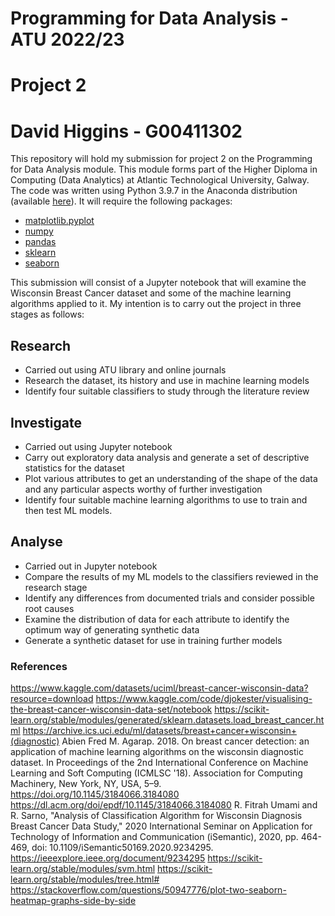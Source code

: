 # Programming for Data Analysis - ATU 2022/23

# Project 2

# David Higgins - G00411302

This repository will hold my submission for project 2 on the Programming for Data Analysis module. This module forms part of the Higher Diploma in Computing (Data Analytics) at Atlantic Technological University, Galway. The code was written using Python 3.9.7 in the Anaconda distribution (available [here](https://www.anaconda.com/products/distribution)). It will require the following packages:

* [matplotlib.pyplot](https://matplotlib.org/stable/api/pyplot_summary.html)
* [numpy](https://numpy.org/)
* [pandas](https://pandas.pydata.org/docs/)
* [sklearn](https://scikit-learn.org/stable/modules/classes.html)
* [seaborn](https://seaborn.pydata.org/api.html)

This submission will consist of a Jupyter notebook that will examine the Wisconsin Breast Cancer dataset and some of the machine learning algorithms applied to it. My intention is to carry out the project in three stages as follows:

## Research

* Carried out using ATU library and online journals
* Research the dataset, its history and use in machine learning models
* Identify four suitable classifiers to study through the literature review

## Investigate

* Carried out using Jupyter notebook
* Carry out exploratory data analysis and generate a set of descriptive statistics for the dataset
* Plot various attributes to get an understanding of the shape of the data and any particular aspects worthy of further investigation
* Identify four suitable machine learning algorithms to use to train and then test ML models.


## Analyse

* Carried out in Jupyter notebook
* Compare the results of my ML models to the classifiers reviewed in the research stage
* Identify any differences from documented trials and consider possible root causes
* Examine the distribution of data for each attribute to identify the optimum way of generating synthetic data
* Generate a synthetic dataset for use in training further models

### References
https://www.kaggle.com/datasets/uciml/breast-cancer-wisconsin-data?resource=download
https://www.kaggle.com/code/djokester/visualising-the-breast-cancer-wisconsin-data-set/notebook
https://scikit-learn.org/stable/modules/generated/sklearn.datasets.load_breast_cancer.html
https://archive.ics.uci.edu/ml/datasets/breast+cancer+wisconsin+(diagnostic)
Abien Fred M. Agarap. 2018. On breast cancer detection: an application of machine learning algorithms on the wisconsin diagnostic dataset. In Proceedings of the 2nd International Conference on Machine Learning and Soft Computing (ICMLSC '18). Association for Computing Machinery, New York, NY, USA, 5–9. https://doi.org/10.1145/3184066.3184080
https://dl.acm.org/doi/epdf/10.1145/3184066.3184080
R. Fitrah Umami and R. Sarno, "Analysis of Classification Algorithm for Wisconsin Diagnosis Breast Cancer Data Study," 2020 International Seminar on Application for Technology of Information and Communication (iSemantic), 2020, pp. 464-469, doi: 10.1109/iSemantic50169.2020.9234295.
https://ieeexplore.ieee.org/document/9234295
https://scikit-learn.org/stable/modules/svm.html
https://scikit-learn.org/stable/modules/tree.html#
https://stackoverflow.com/questions/50947776/plot-two-seaborn-heatmap-graphs-side-by-side